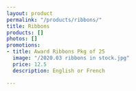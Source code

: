 ```yaml
---
layout: product
permalink: "/products/ribbons/"
title: Ribbons
products: []
photos: []
promotions:
- title: Award Ribbons Pkg of 25
  image: "/2020.03 ribbons in stock.jpg"
  price: 12.5
  description: English or French

---
```

